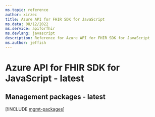 ```yaml
---
ms.topic: reference
author: xirzec
title: Azure API for FHIR SDK for JavaScript
ms.data: 08/12/2022
ms.service: apiforfhir
ms.devlang: javascript
description: Reference for Azure API for FHIR SDK for JavaScript
ms.author: jeffish
---
```

# Azure API for FHIR SDK for JavaScript - latest

## Management packages - latest
[!INCLUDE [mgmt-packages](api-for-fhir-mgmt-index.md)]